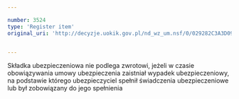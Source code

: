 ```yaml
---

number: 3524
type: 'Register item'
original_uri: 'http://decyzje.uokik.gov.pl/nd_wz_um.nsf/0/029282C3A3D091DDC1257A52003E7C11?OpenDocument'


---
```


Składka ubezpieczeniowa nie podlega zwrotowi, jeżeli w czasie obowiązywania umowy ubezpieczenia zaistniał wypadek ubezpieczeniowy, na podstawie którego ubezpieczyciel spełnił świadczenia ubezpieczeniowe lub był zobowiązany do jego spełnienia
